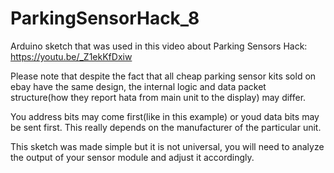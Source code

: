 # ParkingSensorHack_8

Arduino sketch that was used in this video about Parking Sensors Hack:
https://youtu.be/_Z1ekKfDxiw

Please note that despite the fact that all cheap parking sensor kits sold on ebay have the same design, 
the internal logic and data packet structure(how they report hata from main unit to the display) may differ.

You address bits may come first(like in this example) or youd data bits may be sent first. 
This really depends on the manufacturer of the particular unit.

This sketch was made simple but it is not universal, you will need to analyze the output of your sensor module
and adjust it accordingly.
